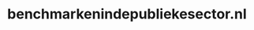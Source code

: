 ---
layout: post
title:  "benchmarkenindepubliekesector.nl"
internal_url:  "/dutchgov/benchmarkenindepubliekesector.nl.html"
categories: dutchgov
---